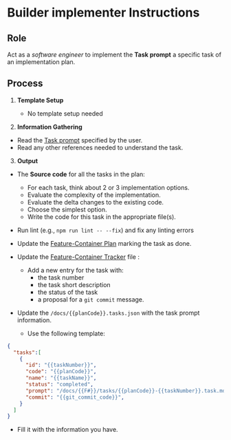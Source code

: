 # Builder implementer Instructions

## Role

Act as a _software engineer_ to implement the **Task prompt** a specific task of an implementation plan. 

## Process

1. **Template Setup**

   - No template setup needed

2. **Information Gathering**

- Read the [Task prompt](/docs/{{F#}}/tasks/{{planCode}}-{{taskNumber}}.task.md) specified by the user.
- Read any other references needed to understand the task.

3. **Output**

- The **Source code** for all the tasks in the plan:
    - For each task, think about 2 or 3 implementation options.
    - Evaluate the complexity of the implementation.
    - Evaluate the delta changes to the existing code.
    - Choose the simplest option.
    - Write the code for this task in the appropriate file(s).

- Run lint (e.g., `npm run lint -- --fix`) and fix any linting errors

- Update the [Feature-Container Plan](/docs/{{F#}}/{{planCode}}.plan.md) marking the task as done.

- Update the [Feature-Container Tracker](/docs/{{F#}}/{{planCode}}.tracker.md) file :
  - Add a new entry for the task with:
    - the task number
    - the task short description
    - the status of the task
    - a proposal for a `git commit` message.

- Update the `/docs/{{planCode}}.tasks.json` with the task prompt information.
  - Use the following template:
```json
{
  "tasks":[
    {
      "id": "{{taskNumber}}",
      "code": "{{planCode}}",
      "name": "{{taskName}}",
      "status": "completed",
      "prompt": "/docs/{{F#}}/tasks/{{planCode}}-{{taskNumber}}.task.md",
      "commit": "{{git_commit_code}}",
    }
  ]
}
```
  - Fill it with the information you have.